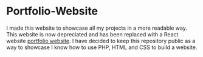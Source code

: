 # Portfolio-Website
I made this website to showcase all my projects in a more readable way. This website is now depreciated and has been replaced with a React website [portfolio website](https://github.com/Sean-Grobicki/Projects-Website). I have decided to keep this repository public as a way to showcase I know how to use PHP, HTML and CSS to build a website.
